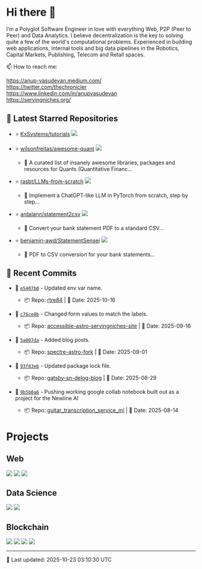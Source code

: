 # Hi there 👋

I’m a Polyglot Software Engineer in love with everything Web, P2P (Peer to Peer) and Data Analytics. I believe decentralization is the key to solving quite a few of the world's computational problems. Experienced in building web applications, internal tools and big data pipelines in the Robotics, Capital Markets, Publishing, Telecom and Retail spaces. 

<!--
**rtre84/rtre84** is a ✨ _special_ ✨ repository because its `README.md` (this file) appears on your GitHub profile.

Here are some ideas to get you started:

- 🔭 I’m currently working on ...
- 🌱 I’m currently learning ...
- 👯 I’m looking to collaborate on ...
- 🤔 I’m looking for help with ...
- 💬 Ask me about ...
-->

📫 How to reach me:  
  
https://anup-vasudevan.medium.com/  
https://twitter.com/thechronicler  
https://www.linkedin.com/in/anupvasudevan  
https://servingniches.org/  

## 🌟 Latest Starred Repositories

<!-- STARS:START -->
- ⭐ [KxSystems/tutorials](https://github.com/KxSystems/tutorials) ![](https://img.shields.io/badge/Jupyter%20Notebook--#DA5B0B?style=flat-square)

- ⭐ [wilsonfreitas/awesome-quant](https://github.com/wilsonfreitas/awesome-quant) ![](https://img.shields.io/badge/Jupyter%20Notebook--#DA5B0B?style=flat-square)
  - 📝 A curated list of insanely awesome libraries, packages and resources for Quants (Quantitative Financ...

- ⭐ [rasbt/LLMs-from-scratch](https://github.com/rasbt/LLMs-from-scratch) ![](https://img.shields.io/badge/Jupyter%20Notebook--#DA5B0B?style=flat-square)
  - 📝 Implement a ChatGPT-like LLM in PyTorch from scratch, step by step...

- ⭐ [ardalann/statement2csv](https://github.com/ardalann/statement2csv) ![](https://img.shields.io/badge/JavaScript--#f1e05a?style=flat-square)
  - 📝 Convert your bank statement PDF to a standard CSV...

- ⭐ [benjamin-awd/StatementSensei](https://github.com/benjamin-awd/StatementSensei) ![](https://img.shields.io/badge/Python--#3572A5?style=flat-square)
  - 📝 PDF to CSV conversion for your bank statements...
<!-- STARS:END -->

## 📝 Recent Commits

<!-- COMMITS:START -->
- 💾 [`e5407b0`](https://github.com/rtre84/rtre84/commit/e5407b0f306beff709ba35f190219d4f3e5edcbd) - Updated env var name.
  - 📦 Repo: [rtre84](https://github.com/rtre84/rtre84) | 📅 Date: 2025-10-16

- 💾 [`c76ce0b`](https://github.com/rtre84/accessible-astro-servingniches-site/commit/c76ce0b8201f8ec1605c6b1e64c97b43f1163038) - Changed form values to match the labels.
  - 📦 Repo: [accessible-astro-servingniches-site](https://github.com/rtre84/accessible-astro-servingniches-site) | 📅 Date: 2025-09-16

- 💾 [`5a007da`](https://github.com/rtre84/spectre-astro-fork/commit/5a007da78366a16b02db4ccd670f68f25dff3c25) - Added blog posts.
  - 📦 Repo: [spectre-astro-fork](https://github.com/rtre84/spectre-astro-fork) | 📅 Date: 2025-09-01

- 💾 [`93f83eb`](https://github.com/rtre84/gatsby-sn-delog-blog/commit/93f83eb9e99b53fdaefd642dd2cc2eb06f2e3dd8) - Updated package lock file.
  - 📦 Repo: [gatsby-sn-delog-blog](https://github.com/rtre84/gatsby-sn-delog-blog) | 📅 Date: 2025-08-29

- 💾 [`9b5b0a6`](https://github.com/rtre84/guitar_transcription_service_ml/commit/9b5b0a6593a4381e177ab290da78d6a535686808) - Pushing working google collab notebook built out as a project for the Newline AI
  - 📦 Repo: [guitar_transcription_service_ml](https://github.com/rtre84/guitar_transcription_service_ml) | 📅 Date: 2025-08-14
<!-- COMMITS:END -->

# Projects

## Web
[![](https://github-readme-stats.vercel.app/api/pin/?username=servingniches&repo=gatsby-servingniches&hide_border=true&theme=dark)](https://github.com/servingniches/gatsby-servingniches)
[![](https://github-readme-stats.vercel.app/api/pin/?username=rtre84&repo=store.gatsbyjs.org&hide_border=true&theme=dark)](https://github.com/rtre84/store.gatsbyjs.org)
[![](https://github-readme-stats.vercel.app/api/pin/?username=rtre84&repo=netlify-stackbit-multi-site-example&hide_border=true&theme=dark)](https://github.com/rtre84/netlify-stackbit-multi-site-example)

## Data Science
[![](https://github-readme-stats.vercel.app/api/pin/?username=rtre84&repo=Spark-Twitter-Sentiment&hide_border=true&theme=dark)](https://github.com/rtre84/Spark-Twitter-Sentiment)
[![](https://github-readme-stats.vercel.app/api/pin/?username=rtre84&repo=guitar_transcription_service_ml&hide_border=true&theme=dark)](https://github.com/rtre84/guitar_transcription_service_ml)

## Blockchain
[![](https://github-readme-stats.vercel.app/api/pin/?username=rtre84&repo=reef-lambda-payments&hide_border=true&theme=dark)](https://github.com/rtre84/reef-lambda-payments)
[![](https://github-readme-stats.vercel.app/api/pin/?username=cbonoz&repo=vocalcoin&hide_border=true&theme=dark)](https://github.com/cbonoz/vocalcoin)
[![](https://github-readme-stats.vercel.app/api/pin/?username=rtre84&repo=crypto-soccer&hide_border=true&theme=dark)](https://github.com/rtre84/crypto-soccer)
[![](https://github-readme-stats.vercel.app/api/pin/?username=rtre84&repo=angular4-truffle-crypto-dapp&hide_border=true&theme=dark)](https://github.com/rtre84/angular4-truffle-crypto-dapp)

---

<!-- UPDATED:START -->
🔄 Last updated: 2025-10-23 03:10:30 UTC
<!-- UPDATED:END -->

